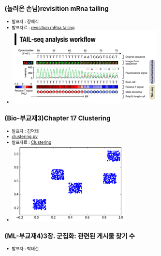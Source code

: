 
## (놀러온 손님)revisition mRna tailing
- 발표자 : 장혜식
- 발표자료 : [revisition mRna tailing](https://docs.google.com/file/d/0Bx2HRnvXDiZ5MzJYMHZlWHJBNjg/edit)
- ![c3_17_tail_seq](/doc/img/c3_17_tail_seq.png)

## (Bio-부교재3)Chapter 17 Clustering
- 발표자 : 김덕태
- [clustering.py](https://docs.google.com/file/d/0B9e89I-4MR7jUkwzZXZVbUpXRE0/edit)
- 발표자료 : [Clustering](http://nbviewer.ipython.org/github/biopy/biopy.github.io/blob/master/notebook/Part3/Week8/clutering.ipynb)
- ![c3_17](/doc/img/clustering.png)

## (ML-부교재4)3장. 군집화: 관련된 게시물 찾기 수
- 발표자 : 박태건
